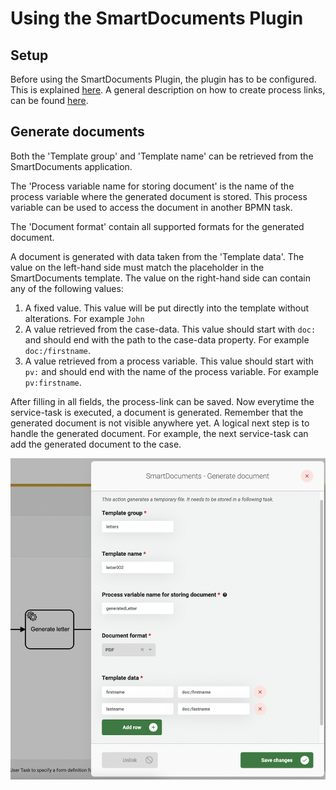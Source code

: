 # Using the SmartDocuments Plugin

## Setup

Before using the SmartDocuments Plugin, the plugin has to be configured. This is
explained [here](../configure-plugin.md). A general description on how to create process links, can be found [here](../create-process-link.md).

## Generate documents

Both the 'Template group' and 'Template name' can be retrieved from the SmartDocuments application.

The 'Process variable name for storing document' is the name of the process variable where the generated document is
stored. This process variable can be used to access the document in another BPMN task.

The 'Document format' contain all supported formats for the generated document.

A document is generated with data taken from the 'Template data'. The value on the left-hand side must match the
placeholder in the SmartDocuments template. The value on the right-hand side can contain any of the following values:

1. A fixed value. This value will be put directly into the template without alterations. For example `John`
2. A value retrieved from the case-data. This value should start with `doc:` and should end with the path to the
   case-data property. For example `doc:/firstname`.
3. A value retrieved from a process variable. This value should start with `pv:` and should end with the name of the
   process variable. For example `pv:firstname`.

After filling in all fields, the process-link can be saved. Now everytime the service-task is executed, a document is
generated. Remember that the generated document is not visible anywhere yet. A logical next step is to handle the
generated document. For example, the next service-task can add the generated document to the case.

![Generate document process link](img/generate-document-process-link.png)
